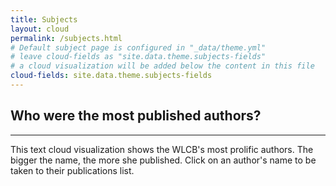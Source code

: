 ```yaml
---
title: Subjects
layout: cloud
permalink: /subjects.html
# Default subject page is configured in "_data/theme.yml"
# leave cloud-fields as "site.data.theme.subjects-fields"
# a cloud visualization will be added below the content in this file
cloud-fields: site.data.theme.subjects-fields
---
```


## Who were the most published authors?
***
This text cloud visualization shows the WLCB's most prolific authors. The bigger the name, the more she published. Click on an author's name to be taken to their publications list.
